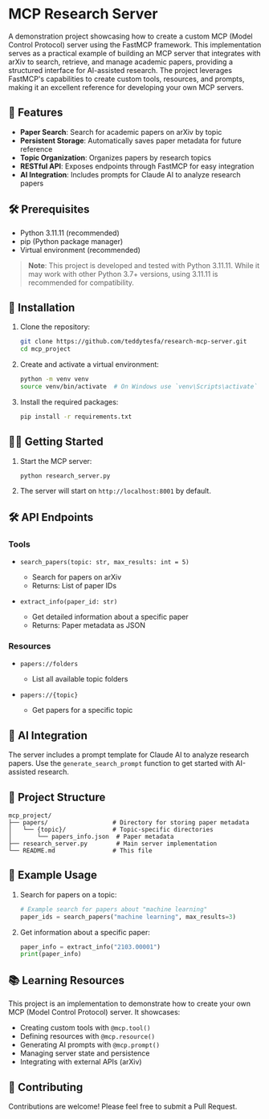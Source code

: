 # MCP Research Server

A demonstration project showcasing how to create a custom MCP (Model Control Protocol) server using the FastMCP framework. This implementation serves as a practical example of building an MCP server that integrates with arXiv to search, retrieve, and manage academic papers, providing a structured interface for AI-assisted research. The project leverages FastMCP's capabilities to create custom tools, resources, and prompts, making it an excellent reference for developing your own MCP servers.

## 🚀 Features

- **Paper Search**: Search for academic papers on arXiv by topic
- **Persistent Storage**: Automatically saves paper metadata for future reference
- **Topic Organization**: Organizes papers by research topics
- **RESTful API**: Exposes endpoints through FastMCP for easy integration
- **AI Integration**: Includes prompts for Claude AI to analyze research papers

## 🛠️ Prerequisites

- Python 3.11.11 (recommended)
- pip (Python package manager)
- Virtual environment (recommended)

> **Note**: This project is developed and tested with Python 3.11.11. While it may work with other Python 3.7+ versions, using 3.11.11 is recommended for compatibility.

## 🚀 Installation

1. Clone the repository:
   ```bash
   git clone https://github.com/teddytesfa/research-mcp-server.git
   cd mcp_project
   ```

2. Create and activate a virtual environment:
   ```bash
   python -m venv venv
   source venv/bin/activate  # On Windows use `venv\Scripts\activate`
   ```

3. Install the required packages:
   ```bash
   pip install -r requirements.txt
   ```

## 🏃‍♂️ Getting Started

1. Start the MCP server:
   ```bash
   python research_server.py
   ```

2. The server will start on `http://localhost:8001` by default.

## 🛠️ API Endpoints

### Tools
- `search_papers(topic: str, max_results: int = 5)`
  - Search for papers on arXiv
  - Returns: List of paper IDs

- `extract_info(paper_id: str)`
  - Get detailed information about a specific paper
  - Returns: Paper metadata as JSON

### Resources
- `papers://folders`
  - List all available topic folders

- `papers://{topic}`
  - Get papers for a specific topic

## 🤖 AI Integration

The server includes a prompt template for Claude AI to analyze research papers. Use the `generate_search_prompt` function to get started with AI-assisted research.

## 📁 Project Structure

```
mcp_project/
├── papers/                  # Directory for storing paper metadata
│   └── {topic}/             # Topic-specific directories
│       └── papers_info.json  # Paper metadata
├── research_server.py        # Main server implementation
└── README.md                # This file
```

## 📝 Example Usage

1. Search for papers on a topic:
   ```python
   # Example search for papers about "machine learning"
   paper_ids = search_papers("machine learning", max_results=3)
   ```

2. Get information about a specific paper:
   ```python
   paper_info = extract_info("2103.00001")
   print(paper_info)
   ```

## 📚 Learning Resources

This project is an implementation to demonstrate how to create your own MCP (Model Control Protocol) server. It showcases:

- Creating custom tools with `@mcp.tool()`
- Defining resources with `@mcp.resource()`
- Generating AI prompts with `@mcp.prompt()`
- Managing server state and persistence
- Integrating with external APIs (arXiv)

## 🤝 Contributing

Contributions are welcome! Please feel free to submit a Pull Request.

